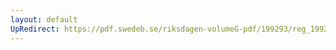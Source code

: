 ```yaml
---
layout: default
UpRedirect: https://pdf.swedeb.se/riksdagen-volumeG-pdf/199293/reg_199293/reg_199293_0530.pdf
---
```

